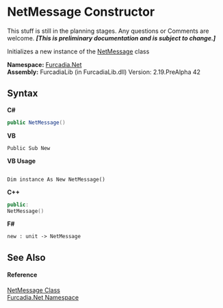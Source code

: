 # NetMessage Constructor 
This stuff is still in the planning stages. Any questions or Comments are welcome. _**\[This is preliminary documentation and is subject to change.\]**_

Initializes a new instance of the <a href="T_Furcadia_Net_NetMessage">NetMessage</a> class

**Namespace:**&nbsp;<a href="N_Furcadia_Net">Furcadia.Net</a><br />**Assembly:**&nbsp;FurcadiaLib (in FurcadiaLib.dll) Version: 2.19.PreAlpha 42

## Syntax

**C#**<br />
``` C#
public NetMessage()
```

**VB**<br />
``` VB
Public Sub New
```

**VB Usage**<br />
``` VB Usage

Dim instance As New NetMessage()
```

**C++**<br />
``` C++
public:
NetMessage()
```

**F#**<br />
``` F#
new : unit -> NetMessage
```


## See Also


#### Reference
<a href="T_Furcadia_Net_NetMessage">NetMessage Class</a><br /><a href="N_Furcadia_Net">Furcadia.Net Namespace</a><br />